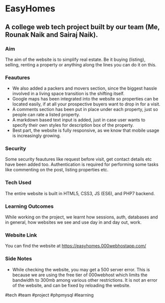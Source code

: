# EasyHomes
## A college web tech project built by our team (Me, Rounak Naik and Sairaj Naik). 

### Aim
The aim of the website is to simplify real estate. Be it buying (listing), selling, renting a property or anything along the lines you can do it on this. 

### Feautures
* We also added a packers and movers section, since the biggest hassle involved in a living space transition is the shifting itself.
* Google maps has been integrated into the website so properties can be located easily, if at all your prospective buyers want to drop in for a visit. 
* A comments section has been put in place under each property, just so people can rate a listed property.
* A markdown based text input is added, just in case user wants to specify their own styles for description box of the property.
* Best part, the website is fully responsive, as we know that mobile usage is increasingly growing.

### Security
Some security feautures like request before visit, get contact details etc have been added too. Authentication is required for performing some tasks like commenting on the post, listing properties etc.

### Tech Used
The entire website is built in HTML5, CSS3, JS (ES6), and PHP7 backend. 

### Learning Outcomes
While working on the project, we learnt how sessions, auth, databases and in general, how websites we see and use day in and day out, work.

### Website Link
You can find the website at https://easyhomes.000webhostapp.com/

### Side Notes
* While checking the website, you may get a 500 server error. This is because we are using the free tier of 000webhost which limits the bandwidth to 300mb among various other restrictions. It is not an error of the website, and can be fixed by reloading the website.

#tech #team #project #phpmysql #learning
